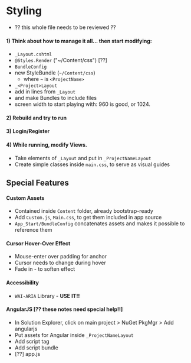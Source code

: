 # Styling
* ?? this whole file needs to be reviewed ??

#### 1) Think about how to manage it all...  then start modifying:
* `_Layout.cshtml`
 * `@Styles.Render` ("~/Content/css") [??]
 * `BundleConfig`
 * new StyleBundle (`~/Content/css`)
	 * where `~` is `<ProjectName>`
* `_<Project>Layout`
 * add in lines from `_Layout`
 * and make Bundles to include files
 * screen width to start playing with:  960 is good, or 1024.

#### 2) Rebuild and try to run
#### 3) Login/Register
#### 4) While running, modify Views.
* Take elements of `_Layout` and put in `_ProjectNameLayout`
* Create simple classes inside `main.css`, to serve as visual guides

## Special Features

#### Custom Assets
 * Contained inside `Content` folder, already bootstrap-ready
 * Add `Custom.js`, `Main.css`, to get them included in app source
 * `App_Start/BundleConfig` concatenates assets and makes it possible to reference them

#### Cursor Hover-Over Effect
 * Mouse-enter over padding for anchor
 * Cursor needs to change during hover
 * Fade in - to soften effect

#### Accessibility
* `WAI-ARIA` Library - **USE IT!!**

#### AngularJS [?? these notes need special help!!]
* In Solution Explorer, click on main project > NuGet PkgMgr > Add angularjs
* Put assets for Angular inside `_ProjectNameLayout`
* Add script tag
* Add script bundle
* [??] app.js
